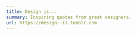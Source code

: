 ```yaml
---
title: Design is...
summary: Inspiring quotes from great designers.
url: https://design--is.tumblr.com
---
```

